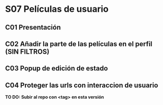 # S07 Películas de usuario

## C01 Presentación

## C02 Añadir la parte de las películas en el perfil (SIN FILTROS)

## C03 Popup de edición de estado

## C04 Proteger las urls con interaccion de usuario

**TO DO: Subir al repo con \<tag> en esta versión**
